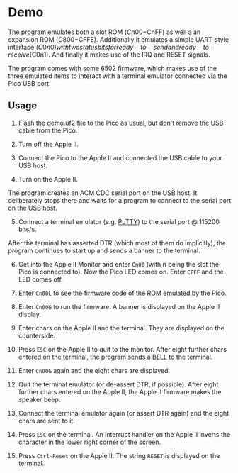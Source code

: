 # Demo

The program emulates both a slot ROM ($Cn00-$CnFF) as well a an expansion ROM ($C800-$CFFE). Additionally it emulates a simple UART-style interface ($C0n0)
with two status bits for ready-to-send and ready-to-receive ($C0n1). And finally it makes use of the IRQ and RESET signals.

The program comes with some 6502 firmware, which makes use of the three emulated items to interact with a terminal emulator connected via the Pico USB port.

## Usage

1. Flash the [demo.uf2](https://github.com/oliverschmidt/a2pico/releases/latest/download/demo.uf2) file to the Pico as usual, but don't remove the USB cable
from the Pico.

2. Turn off the Apple II.

3. Connect the Pico to the Apple II and connected the USB cable to your USB host.

4. Turn on the Apple II.

The program creates an ACM CDC serial port on the USB host. It deliberately stops there and waits for a program to connect to the serial port on the USB host.

5. Connect a terminal emulator (e.g. [PuTTY](https://www.putty.org/)) to the serial port @ 115200 bits/s.
 
After the terminal has asserted DTR (which most of them do implicitly), the program continues to start up and sends a banner to the terminal.

6. Get into the Apple II Monitor and enter `Cn00` (with n being the slot the Pico is connected to). Now the Pico LED comes on. Enter `CFFF` and the LED comes off.

7. Enter `Cn00L` to see the firmware code of the ROM emulated by the Pico.

8. Enter `Cn00G` to run the firmware. A banner is displayed on the Apple II display.
 
9. Enter chars on the Apple II and the terminal. They are displayed on the counterside.

10. Press `ESC` on the Apple II to quit to the monitor. After eight further chars entered on the terminal, the program sends a BELL to the terminal.

11. Enter `Cn00G` again and the eight chars are displayed.

12. Quit the terminal emulator (or de-assert DTR, if possible). After eight further chars entered on the Apple II, the Apple II firmware makes the speaker beep.

13. Connect the terminal emulator again (or assert DTR again) and the eight chars are sent to it.

14. Press `ESC` on the terminal. An interrupt handler on the Apple II inverts the character in the lower right corner of the screen.

15. Press `Ctrl-Reset` on the Apple II. The string ` RESET ` is displayed on the terminal.
